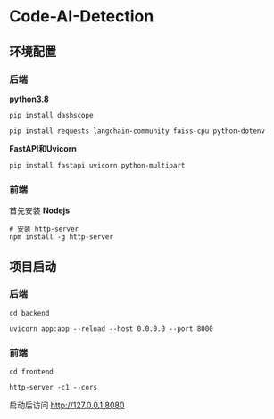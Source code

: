 # Code-AI-Detection

## 环境配置

### 后端

**python3.8**

```
pip install dashscope

pip install requests langchain-community faiss-cpu python-dotenv
```

**FastAPI和Uvicorn**

```
pip install fastapi uvicorn python-multipart
```

### 前端

首先安装 **Nodejs**

```
# 安装 http-server
npm install -g http-server
```



## 项目启动

### 后端

```
cd backend 

uvicorn app:app --reload --host 0.0.0.0 --port 8000
```

### 前端

```
cd frontend

http-server -c1 --cors
```



启动后访问 http://127.0.0.1:8080